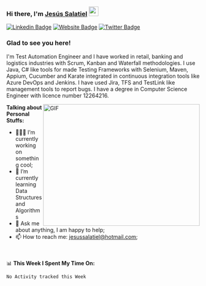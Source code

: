 ### Hi there, I'm <a href="https://www.linkedin.com/in/jes%C3%BAs-salatiel/?locale=en_US" target="_blank">Jesús Salatiel</a> <img src="https://media.giphy.com/media/hvRJCLFzcasrR4ia7z/giphy.gif" width="25px">

[![Linkedin Badge](https://img.shields.io/badge/-LinkedIn-0e76a8?style=flat-square&logo=Linkedin&logoColor=white)](www.linkedin.com/in/jesussalatiel)
[![Website Badge](https://img.shields.io/badge/Website-3b5998?style=flat-square&logo=google-chrome&logoColor=white)](https://jesussalatiel.github.io/jesussalatiel/)
[![Twitter Badge](https://img.shields.io/badge/-Twitter-00acee?style=flat-square&logo=Twitter&logoColor=white)](https://twitter.com/Jesus_Salatiel_)

### Glad to see you here!

I'm Test Automation Engineer and I have worked in retail, banking and logistics industries with Scrum, Kanban and Waterfall methodologies. I use Java, C# like tools for made Testing Frameworks with Selenium, Maven, Appium, Cucumber and Karate integrated in continuous integration tools like
Azure DevOps and Jenkins. I have used Jira, TFS and TestLink like management tools to report bugs. I have a degree in Computer Science Engineer with licence number 12264216.

<img align="right" alt="GIF" src="https://github.com/Gapur/Gapur/blob/master/coding.gif?raw=true" width="408" height="318" />
  

**Talking about Personal Stuffs:**

- 👨🏻‍💻 I’m currently working on something cool;
- 🚀 I’m currently learning Data Structures and Algorithms 
- 💬 Ask me about anything, I am happy to help;
- 📫 How to reach me: jesussalatiel@hotmail.com;


</br>

📊 **This Week I Spent My Time On:**
<!--START_SECTION:waka-->
```text
No Activity tracked this Week
```
<!--END_SECTION:waka-->




